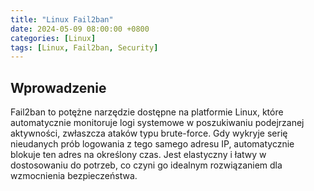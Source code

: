 ```yaml
---
title: "Linux Fail2ban"
date: 2024-05-09 08:00:00 +0800
categories: [Linux]
tags: [Linux, Fail2ban, Security]
---
```


## Wprowadzenie
Fail2ban to potężne narzędzie dostępne na platformie Linux, które automatycznie monitoruje logi systemowe w poszukiwaniu podejrzanej aktywności, zwłaszcza ataków typu brute-force. Gdy wykryje serię nieudanych prób logowania z tego samego adresu IP, automatycznie blokuje ten adres na określony czas. Jest elastyczny i łatwy w dostosowaniu do potrzeb, co czyni go idealnym rozwiązaniem dla wzmocnienia bezpieczeństwa.
